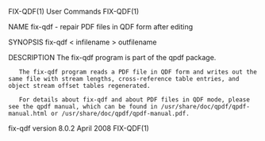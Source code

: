 
FIX-QDF(1)                                                                                    User Commands                                                                                    FIX-QDF(1)

NAME
       fix-qdf - repair PDF files in QDF form after editing

SYNOPSIS
       fix-qdf < infilename > outfilename

DESCRIPTION
       The fix-qdf program is part of the qpdf package.

       The fix-qdf program reads a PDF file in QDF form and writes out the same file with stream lengths, cross-reference table entries, and object stream offset tables regenerated.

       For details about fix-qdf and about PDF files in QDF mode, please see the qpdf manual, which can be found in /usr/share/doc/qpdf/qpdf-manual.html or /usr/share/doc/qpdf/qpdf-manual.pdf.

fix-qdf version 8.0.2                                                                           April 2008                                                                                     FIX-QDF(1)
